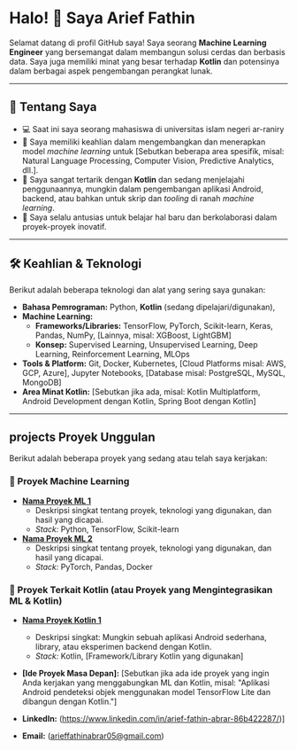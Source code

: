 # Halo! 👋 Saya Arief Fathin

Selamat datang di profil GitHub saya! Saya seorang **Machine Learning Engineer** yang bersemangat dalam membangun solusi cerdas dan berbasis data. Saya juga memiliki minat yang besar terhadap **Kotlin** dan potensinya dalam berbagai aspek pengembangan perangkat lunak.

---

## 🚀 Tentang Saya

* 💻 Saat ini saya seorang mahasiswa di universitas islam negeri ar-raniry
* 🧠 Saya memiliki keahlian dalam mengembangkan dan menerapkan model *machine learning* untuk [Sebutkan beberapa area spesifik, misal: Natural Language Processing, Computer Vision, Predictive Analytics, dll.].
* 📱 Saya sangat tertarik dengan **Kotlin** dan sedang menjelajahi penggunaannya, mungkin dalam pengembangan aplikasi Android, backend, atau bahkan untuk skrip dan *tooling* di ranah *machine learning*.
* 🌱 Saya selalu antusias untuk belajar hal baru dan berkolaborasi dalam proyek-proyek inovatif.

---

## 🛠️ Keahlian & Teknologi

Berikut adalah beberapa teknologi dan alat yang sering saya gunakan:

* **Bahasa Pemrograman:** Python, **Kotlin** (sedang dipelajari/digunakan), 
* **Machine Learning:**
    * **Frameworks/Libraries:** TensorFlow, PyTorch, Scikit-learn, Keras, Pandas, NumPy, [Lainnya, misal: XGBoost, LightGBM]
    * **Konsep:** Supervised Learning, Unsupervised Learning, Deep Learning, Reinforcement Learning, MLOps
* **Tools & Platform:** Git, Docker, Kubernetes, [Cloud Platforms misal: AWS, GCP, Azure], Jupyter Notebooks, [Database misal: PostgreSQL, MySQL, MongoDB]
* **Area Minat Kotlin:** [Sebutkan jika ada, misal: Kotlin Multiplatform, Android Development dengan Kotlin, Spring Boot dengan Kotlin]

---

##  projects Proyek Unggulan

Berikut adalah beberapa proyek yang sedang atau telah saya kerjakan:

### 🤖 Proyek Machine Learning

* **[Nama Proyek ML 1](link-ke-repo-proyek-jika-ada)**
    * Deskripsi singkat tentang proyek, teknologi yang digunakan, dan hasil yang dicapai.
    * *Stack:* Python, TensorFlow, Scikit-learn
* **[Nama Proyek ML 2](link-ke-repo-proyek-jika-ada)**
    * Deskripsi singkat tentang proyek, teknologi yang digunakan, dan hasil yang dicapai.
    * *Stack:* PyTorch, Pandas, Docker

### 📱 Proyek Terkait Kotlin (atau Proyek yang Mengintegrasikan ML & Kotlin)

* **[Nama Proyek Kotlin 1](link-ke-repo-proyek-jika-ada)**
    * Deskripsi singkat: Mungkin sebuah aplikasi Android sederhana, library, atau eksperimen backend dengan Kotlin.
    * *Stack:* Kotlin, [Framework/Library Kotlin yang digunakan]
* **[Ide Proyek Masa Depan]:** [Sebutkan jika ada ide proyek yang ingin Anda kerjakan yang menggabungkan ML dan Kotlin, misal: "Aplikasi Android pendeteksi objek menggunakan model TensorFlow Lite dan dibangun dengan Kotlin."]



* **LinkedIn:** (https://www.linkedin.com/in/arief-fathin-abrar-86b422287/)]
* **Email:** (arieffathinabrar05@gmail.com)
